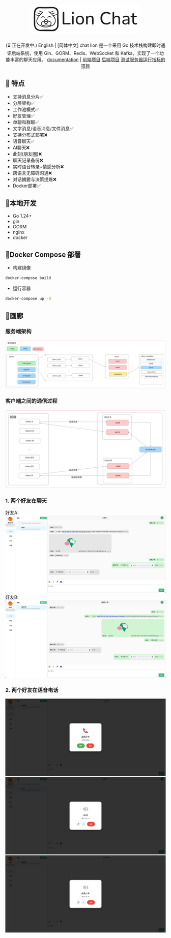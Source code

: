 <div align="center">

# ![resources/logo/lionchat.png](resources/logo/logo.png)
(⌛ 正在开发中.)
English | [简体中文]
chat lion 是一个采用 Go 技术栈构建即时通讯后端系统，使用 Gin、GORM、Redis、WebSocket 和 Kafka，实现了一个功能丰富的聊天应用。
[documentation]() | 
[前端项目](https://github.com/kapbl/LionChat-Fronted)
[后端项目](https://github.com/kapbl/LionChat)
[测试服务器运行指标的项目](https://github.com/kapbl/Lion-Chat-Test)
</div>


## 🎯 特点
- 支持消息分片✅
- 分层架构✅
- 工作池模式✅
- 好友管理✅
- 单聊和群聊✅
- 文字消息/语音消息/文件消息✅
- 支持分布式部署❌
- 语音聊天✅
- AI聊天❌
- 此刻(朋友圈)❌
- 聊天记录备份❌
- 实时语音转录+情感分析❌
- 跨语言无障碍沟通❌
- 对话摘要与决策提炼❌
- Docker部署✅
## 🎐本地开发
- Go 1.24+
- gin
- GORM
- nginx
- docker
## 🎐Docker Compose 部署
- 构建镜像
```bash
docker-compose build
```
- 运行容器
```bash
docker-compose up -d
```
## 🦁画廊
### 服务端架构
![服务端架构](resources/logo/服务端架构.svg)
### 客户端之间的通信过程
![客户端之间的通信过程](resources/logo/客户端之间的通信过程.svg)
### 1. 两个好友在聊天
好友A:
![聊天1](resources/assest/57d8e366a96b0678301d3c98df8eea4a.png)
好友B:
![聊天2](resources/assest/7ee1812a213af185fca6a3a361148511.png)
### 2. 两个好友在语音电话
![聊天1](resources/assest/4c20b36be80f9d92ed6b98bfdb1558ab.png)
![聊天2](resources/assest/2ca35e8a20cefe905b77c1ba4407d9fb.png)
![聊天2](resources/assest/de143ed179263b8084b09d438c5db8ce.png)

